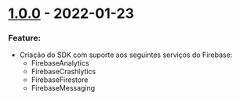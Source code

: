 # [1.0.0] - 2022-01-23

### Feature:
- Criação do SDK com suporte aos seguintes serviços do Firebase:
   - FirebaseAnalytics
   - FirebaseCrashlytics
   - FirebaseFirestore
   - FirebaseMessaging

[1.0.0]: https://github.com/solfacil/cp.mt.sdk-firebase-mobile/releases/tag/1.0.0